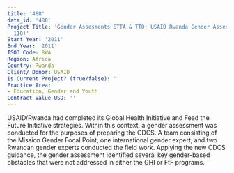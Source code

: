 ```yaml
---
title: '488'
data_id: '488'
Project Title: 'Gender Assesments STTA & TTO: USAID Rwanda Gender Assessment (TDY
  110)'
Start Year: '2011'
End Year: '2011'
ISO3 Code: RWA
Region: Africa
Country: Rwanda
Client/ Donor: USAID
Is Current Project? (true/false): ''
Practice Area:
- Education, Gender and Youth
Contract Value USD: ''
---
```


USAID/Rwanda had completed its Global Health Initiative and Feed the Future Initiative strategies. Within this context, a gender assessment was conducted for the purposes of preparing the CDCS. A team consisting of the Mission Gender Focal Point, one international gender expert, and two Rwandan gender experts conducted the field work. Applying the new CDCS guidance, the gender assessment identified several key gender-based obstacles that were not addressed in either the GHI or FtF programs.